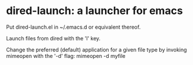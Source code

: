# dired-launch: a launcher for emacs

Put dired-launch.el in ~/.emacs.d or equivalent thereof.

Launch files from dired with the 'l' key.

Change the preferred (default) application for a given file type by invoking mimeopen with the '-d' flag:
	mimeopen -d myfile
